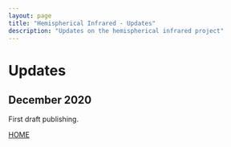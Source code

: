 ```yaml
---
layout: page
title: "Hemispherical Infrared - Updates"
description: "Updates on the hemispherical infrared project"
---
```




# Updates

## December 2020

First draft publishing.


[HOME](/index.html)

